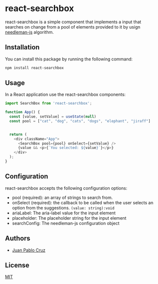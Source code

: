 # react-searchbox
react-searchbox is a simple component that implements a input that searches on change from a pool of elements provided to it by usign [needleman-js](https://github.com/juanpablocruz/needleman-wunsch-javascript) algorithm.

## Installation

You can install this package by running the following command:
```bash
npm install react-searchbox
```

## Usage

In a React application use the react-searchbox components:

```javascript
import SearchBox from 'react-searchbox';

function App() {
  const [value, setValue] = useState(null)
  const pool = ["cat", "dog", "cats", "dogs", "elephant", "jiraff"]
  

  return (
    <div className="App">
      <SearchBox pool={pool} onSelect={setValue} />
      {value && <p>{`You selected: ${value}`}</p>}
    </div>
  );
}
```

## Configuration

react-searchbox accepts the following configuration options:

- pool (required): an array of strings to search from.
- onSelect (required): the callback to be called when the user selects an option from the suggestions. ``(value: string):void ``
- ariaLabel: The aria-label value for the input element
- placeholder: The placeholder string for the input element
- searchConfig: The needleman-js configuration object

## Authors

- [Juan Pablo Cruz](https://www.github.com/juanpablocruz)


## License

[MIT](LICENSE)
